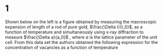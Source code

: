 # 1

Shown below on the left is a figure obtained by measuring the macroscopic expansion of length of a rod of pure gold, $\frac{\Delta I}{I_0}$, as a function of temperature and simultaneously using x-ray diffraction to measure $\frac{\Delta a}{a_0}$ , where $a$ is the lattice parameter of the unit cell. From this data set the authors obtained the following expression for the concentration of vacancies as a function of temperature

